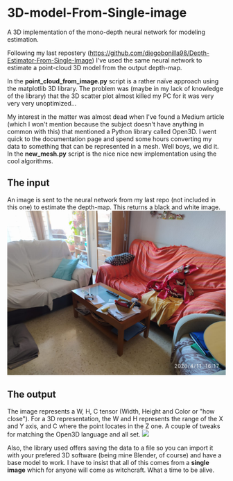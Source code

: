 # 3D-model-From-Single-image
A 3D implementation of the mono-depth neural network for modeling estimation.

Following my last repostery (https://github.com/diegobonilla98/Depth-Estimator-From-Single-Image) I've used the same neural network to estimate a point-cloud 3D model from the output depth-map.

In the **point_cloud_from_image.py** script is a rather naïve approach using the matplotlib 3D library. The problem was (maybe in my lack of knowledge of the library) that the 3D scatter plot almost killed my PC for it was very very very unoptimized...

My interest in the matter was almost dead when I've found a Medium article (which I won't mention because the subject doesn't have anything in common with this) that mentioned a Python library called Open3D. I went quick to the documentation page and spend some hours converting my data to something that can be represented in a mesh. Well boys, we did it. In the **new_mesh.py** script is the nice nice new implementation using the cool algorithms.

## The input
An image is sent to the neural network from my last repo (not included in this one) to estimate the depth-map. This returns a black and white image.
![](test_images/test3.jpeg)

## The output
The image represents a W, H, C tensor (Width, Height and Color or "how close"). For a 3D representation, the W and H represents the range of the X and Y axis, and C where the point locates in the Z one. A couple of tweaks for matching the Open3D language and all set.
![](ezgif.com-video-to-gif.gif)

Also, the library used offers saving the data to a file so you can import it with your prefered 3D software (being mine Blender, of course) and have a base model to work.
I have to insist that all of this comes from a **single image** which for anyone will come as witchcraft. What a time to be alive.





